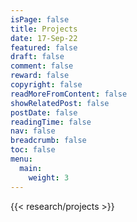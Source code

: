 ```yaml
---
isPage: false
title: Projects
date: 17-Sep-22
featured: false
draft: false
comment: false
reward: false
copyright: false
readMoreFromContent: false
showRelatedPost: false
postDate: false
readingTime: false
nav: false
breadcrumb: false
toc: false
menu:
  main:
    weight: 3
---
```


{{< research/projects >}}



